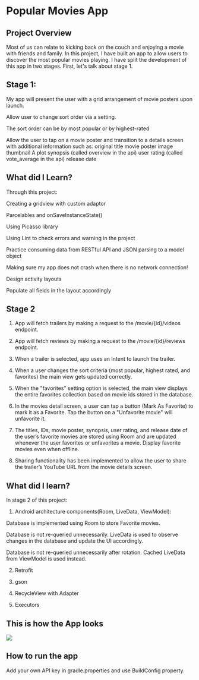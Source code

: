 # Popular Movies App

## Project Overview
Most of us can relate to kicking back on the couch and enjoying a movie with friends and family. In this project, I have built an app to allow users to discover the most popular movies playing. I have split the development of this app in two stages. First, let's talk about stage 1.

## Stage 1:
 
My app will present the user with a grid arrangement of movie posters upon launch.

Allow user to change sort order via a setting.

The sort order can be by most popular or by highest-rated

Allow the user to tap on a movie poster and transition to a details screen with additional information such as:
original title
movie poster image thumbnail
A plot synopsis (called overview in the api)
user rating (called vote_average in the api)
release date

## What did I Learn?
Through this project:

Creating a gridview with custom adaptor

Parcelables and onSaveInstanceState()

Using Picasso library

Using Lint to check errors and warning in the project

Practice consuming data from RESTful API and JSON parsing to a model object

Making sure my app does not crash when there is no network connection! 

Design activity layouts

Populate all fields in the layout accordingly

## Stage 2

1. App will fetch trailers by making a request to the /movie/{id}/videos endpoint.

2. App will fetch reviews by making a request to the /movie/{id}/reviews endpoint.

3. When a trailer is selected, app uses an Intent to launch the trailer.

4. When a user changes the sort criteria (most popular, highest rated, and favorites) the main view gets updated correctly.

5. When the "favorites" setting option is selected, the main view displays the entire favorites collection based on movie ids stored in the database.

6. In the movies detail screen, a user can tap a button (Mark As Favorite) to mark it as a Favorite. Tap the button on a "Unfavorite movie" will unfavorite it.

7. The titles, IDs, movie poster, synopsis, user rating, and release date of the user’s favorite movies are stored using Room and are updated whenever the user favorites or unfavorites a movie. Display favorite movies even when offline. 

8. Sharing functionality has been implemented to allow the user to share the trailer’s YouTube URL from the movie details screen.

## What did I learn?
In stage 2 of this project:

1. Android architecture components(Room, LiveData, ViewModel):

Database is implemented using Room to store Favorite movies. 

Database is not re-queried unnecessarily. LiveData is used to observe changes in the database and update the UI accordingly.

Database is not re-queried unnecessarily after rotation. Cached LiveData from ViewModel is used instead.

2. Retrofit 

3. gson

4. RecycleView with Adapter

5. Executors

## This is how the App looks

![](2018_11_30_15_00_34%20(1).gif)


## How to run the app
Add your own API key in gradle.properties and use BuildConfig property.
